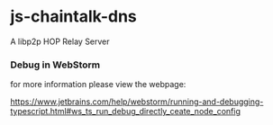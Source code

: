 # js-chaintalk-dns

A libp2p HOP Relay Server



### Debug in WebStorm

for more information please view the webpage:

https://www.jetbrains.com/help/webstorm/running-and-debugging-typescript.html#ws_ts_run_debug_directly_ceate_node_config




